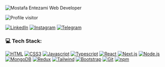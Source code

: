 
![Mostafa Entezami Web Developer](https://s8.uupload.ir/files/mo3ito-image_7e4s.png)
<p>
<img src="https://komarev.com/ghpvc/?username=aliakbarmotallebi&color=yellow" alt="Profile visitor">
</p>

[![LinkedIn](https://img.shields.io/badge/LinkedIn-%230077B5.svg?logo=linkedin&logoColor=white)](https://linkedin.com/in/mostafa-entezami) 
[![Instagram](https://img.shields.io/badge/Instagram-%23E4405F.svg?logo=Instagram&logoColor=white)](https://instagram.com/mo3ito)
[![Telegram](https://img.shields.io/badge/Telegram-%230077B5.svg?logo=Telegram&logoColor=white)](https://t.me/mo3ito) 





### 💻 Tech Stack:
[![HTML](https://img.shields.io/badge/HTML5-E34F26?style=for-the-badge&logo=html5&logoColor=white)](https://en.wikipedia.org/wiki/HTML5)
[![CSS3](https://img.shields.io/badge/CSS3-1572B6?style=for-the-badge&logo=css3&logoColor=white)](https://en.wikipedia.org/wiki/CSS)
[![Javascript](https://img.shields.io/badge/javascript-%23323330.svg?style=for-the-badge&logo=javascript&logoColor=%23F7DF1E)](https://www.javascript.com/)
[![Typescript](https://img.shields.io/badge/typescript-%23007ACC.svg?style=for-the-badge&logo=typescript&logoColor=white)](https://www.typescriptlang.org/)
[![React](https://img.shields.io/badge/react-%2320232a.svg?style=for-the-badge&logo=react&logoColor=%2361DAFB)](https://react.dev/)
[![Next.js](https://img.shields.io/badge/Next-black?style=for-the-badge&logo=next.js&logoColor=white)](https://nextjs.org/)
[![Node.js](https://img.shields.io/static/v1?style=for-the-badge&message=Node.js&color=339933&logo=Node.js&logoColor=FFFFFF&label=)](https://nodejs.org/en)
[![MongoDB](https://img.shields.io/badge/MongoDB-4EA94B?style=for-the-badge&logo=mongodb&logoColor=white)](https://www.mongodb.com/)
[![Redux](https://img.shields.io/badge/Redux-CC6699?style=for-the-badge&logo=sass&logoColor=white)](https://redux.js.org/)
[![Tailwind](https://img.shields.io/badge/Tailwind_CSS-64748b?style=for-the-badge&logo=tailwindcss&logoColor=06B6D4&labelColor=64748b)](https://tailwindcss.com/)
[![Bootstrap](https://img.shields.io/badge/Bootstrap-563D7C?style=for-the-badge&logo=bootstrap&logoColor=white)](https://getbootstrap.com/)
[![Git](https://img.shields.io/badge/Git-F05032?style=for-the-badge&logo=git&logoColor=white)](https://github.com/mo3ito/)
[![npm](https://img.shields.io/badge/Npm-fb923c?style=for-the-badge&logo=npm&logoColor=white)](https://www.npmjs.com/)
